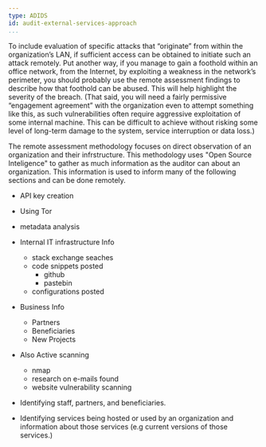 ```yaml
---
type: ADIDS
id: audit-external-services-approach
...
```


To include evaluation of specific attacks that “originate” from within the organization’s LAN, if sufficient access can be obtained to initiate such an attack remotely. Put another way, if you manage to gain a foothold within an office network, from the Internet, by exploiting a weakness in the network’s perimeter, you should probably use the remote assessment findings to describe how that foothold can be abused. This will help highlight the severity of the breach. (That said, you will need a fairly permissive “engagement agreement” with the organization even to attempt something like this, as such vulnerabilities often require aggressive exploitation of some internal machine. This can be difficult to achieve without risking some level of long-term damage to the system, service interruption or data loss.)

The remote assessment methodology focuses on direct observation of an organization and their infrstructure. This methodology uses "Open Source Inteligence" to gather as much information as the auditor can about an organization. This information is used to inform many of the following sections and can be done remotely. 

  * API key creation
  * Using Tor
  * metadata analysis
  * Internal IT infrastructure Info
    * stack exchange seaches
	* code snippets posted
	  * github
	  * pastebin
    * configurations posted
  * Business Info
    * Partners
	* Beneficiaries
	* New Projects
  * Also Active scanning
    * nmap
	* research on e-mails found
	* website vulnerability scanning
  

  * Identifying staff, partners, and beneficiaries.
  * Identifying services being hosted or used by an organization and information about those services (e.g current versions of those services.)
